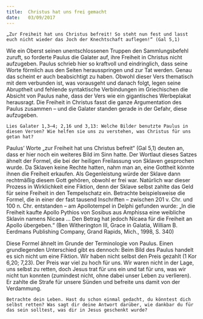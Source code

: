 ```yaml
---
title:  Christus hat uns frei gemacht
date:   03/09/2017
---
```


`„Zur Freiheit hat uns Christus befreit! So steht nun fest und lasst euch nicht wieder das Joch der Knechtschaft auflegen!“ (Gal 5,1)`

Wie ein Oberst seinen unentschlossenen Truppen den Sammlungsbefehl zuruft, so forderte Paulus die Galater auf, ihre Freiheit in Christus nicht aufzugeben. Paulus schrieb hier so kraftvoll und eindringlich, dass seine Worte förmlich aus den Seiten herausspringen und zur Tat werden. Genau das scheint er auch beabsichtigt zu haben. Obwohl dieser Vers thematisch mit dem verbunden ist, was vorausgeht und danach folgt, legen seine Abruptheit und fehlende syntaktische Verbindungen im Griechischen die Absicht von Paulus nahe, dass der Vers wie ein gigantisches Werbeplakat herausragt. Die Freiheit in Christus fasst die ganze Argumentation des Paulus zusammen – und die Galater standen gerade in der Gefahr, diese aufzugeben.

`Lies Galater 1,3–4; 2,16 und 3,13: Welche Bilder benutzte Paulus in diesen Versen? Wie helfen sie uns zu verstehen, was Christus für uns getan hat?`

Paulus’ Worte „zur Freiheit hat uns Christus befreit“ (Gal 5,1) deuten an, dass er hier noch ein weiteres Bild im Sinn hatte. Der Wortlaut dieses Satzes ähnelt der Formel, die bei der heiligen Freilassung von Sklaven gesprochen wurde. Da Sklaven keine Rechte hatten, nahm man an, eine Gottheit könnte ihnen die Freiheit erkaufen. Als Gegenleistung würde der Sklave dann rechtmäßig diesem Gott gehören, obwohl er frei war. Natürlich war dieser Prozess in Wirklichkeit eine Fiktion, denn der Sklave selbst zahlte das Geld für seine Freiheit in den Tempelschatz ein. Betrachte beispielsweise die Formel, die in einer der fast tausend Inschriften – zwischen 201 v. Chr. und 100 n. Chr. entstanden – am Apollotempel in Delphi gefunden wurde: „In die Freiheit kaufte Apollo Pythios von Sosibus aus Amphissa eine weibliche Sklavin namens Nicaea … Den Betrag hat jedoch Nicaea für die Freiheit an Apollo übergeben.“ (Ben Witherington III, Grace in Galatia, William B. Eerdmans Publishing Company, Grand Rapids, Mich., 1998, S. 340)

Diese Formel ähnelt im Grunde der Terminologie von Paulus. Einen grundlegenden Unterschied gibt es dennoch: Beim Bild des Paulus handelt es sich nicht um eine Fiktion. Wir haben nicht selbst den Preis gezahlt (1 Kor 6,20; 7,23). Der Preis war viel zu hoch für uns. Wir waren nicht in der Lage, uns selbst zu retten, doch Jesus trat für uns ein und tat für uns, was wir nicht tun konnten (zumindest nicht, ohne dabei unser Leben zu verlieren). Er zahlte die Strafe für unsere Sünden und befreite uns damit von der Verdammung.

`Betrachte dein Leben. Hast du schon einmal gedacht, du könntest dich selbst retten? Was sagt dir deine Antwort darüber, wie dankbar du für das sein solltest, was dir in Jesus geschenkt wurde?`